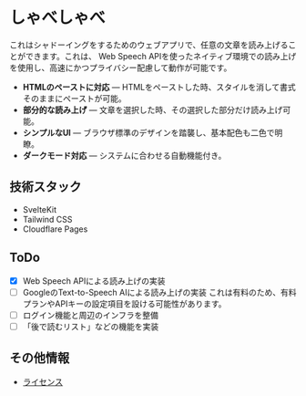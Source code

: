# しゃべしゃべ
これはシャドーイングをするためのウェブアプリで、任意の文章を読み上げることができます。これは、
Web Speech APIを使ったネイティブ環境での読み上げを使用し、高速にかつプライバシー配慮して動作が可能です。

- **HTMLのペーストに対応** — HTMLをペーストした時、スタイルを消して書式そのままにペーストが可能。
- **部分的な読み上げ** — 文章を選択した時、その選択した部分だけ読み上げ可能。
- **シンプルなUI** — ブラウザ標準のデザインを踏襲し、基本配色も二色で明瞭。
- **ダークモード対応** — システムに合わせる自動機能付き。

## 技術スタック
- SvelteKit
- Tailwind CSS
- Cloudflare Pages

## ToDo
- [x] Web Speech APIによる読み上げの実装
- [ ] GoogleのText-to-Speech AIによる読み上げの実装
  これは有料のため、有料プランやAPIキーの設定項目を設ける可能性があります。
- [ ] ログイン機能と周辺のインフラを整備
- [ ] 「後で読むリスト」などの機能を実装

## その他情報
- [ライセンス](./LICENSE)
